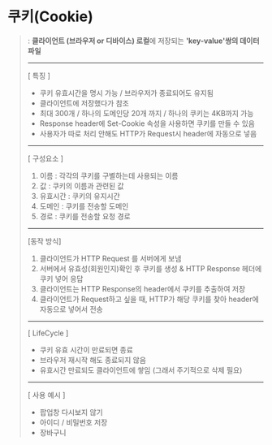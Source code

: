 # 쿠키(Cookie)
> : <strong>클라이언트 (브라우저 or 디바이스) 로컬</strong>에 저장되는 <strong>'key-value'쌍의 데이터파일</strong>
> <hr>
> 
>[ 특징 ]     
>
> - 쿠키 유효시간을 명시 가능 / 브라우저가 종료되어도 유지됨
> - 클라이언트에 저장했다가 참조
> - 최대 300개 / 하나의 도메인당 20개 까지 / 하나의 쿠키는 4KB까지 가능
> - Response header에 Set-Cookie 속성을 사용하면 쿠키를 만들 수 있음
> - 사용자가 따로 처리 안해도 HTTP가 Request시 header에 자동으로 넣음
> <hr>
> 
> [ 구성요소 ]
> 
> 1) 이름 : 각각의 쿠키를 구별하는데 사용되는 이름
> 2) 값 : 쿠키의 이름과 관련된 값
> 3) 유효시간 : 쿠키의 유지시간
> 4) 도메인 : 쿠키를 전송할 도메인
> 5) 경로 : 쿠키를 전송할 요청 경로
> <hr>
> 
> [동작 방식]
> 
> 1. 클라이언트가 HTTP Request 를 서버에게 보냄
> 2. 서버에서 유효성(회원인지)확인 후 쿠키를 생성 & HTTP Response 헤더에 쿠키 넣어 응답
> 3. 클라이언트는 HTTP Response의 header에서 쿠키를 추출하여 저장
> 4. 클라이언트가 Request하고 싶을 때, HTTP가 해당 쿠키를 찾아 header에 자동으로 넣어서 전송
> <hr>
> 
> [ LifeCycle ]
> 
> - 쿠키 유효 시간이 만료되면 종료
> - 브라우저 재시작 해도 종료되지 않음
> - 유효시간 만료되도 클라이언트에 쌓임 (그래서 주기적으로 삭제 필요)
> <hr>
> 
> [ 사용 예시 ]
> 
> - 팝업창 다시보지 않기
> - 아이디 / 비밀번호 저장
> - 장바구니